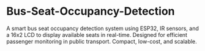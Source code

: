 # Bus-Seat-Occupancy-Detection
A smart bus seat occupancy detection system using ESP32, IR sensors, and a 16x2 LCD to display available seats in real-time. Designed for efficient passenger monitoring in public transport. Compact, low-cost, and scalable.
